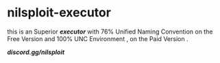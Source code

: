 # nilsploit-executor

this is an Superior ***executor*** with 76% Unified Naming Convention on the Free Version and 100% UNC Environment , on the Paid Version .

***discord.gg/nilsploit***
